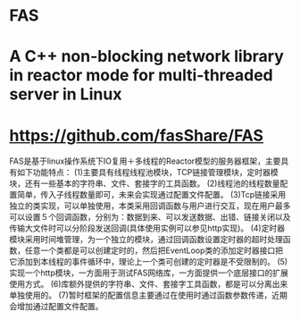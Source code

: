 # FAS
# A C++ non-blocking network library in reactor mode for multi-threaded server in Linux
# https://github.com/fasShare/FAS

FAS是基于linux操作系统下IO复用＋多线程的Reactor模型的服务器框架，主要具有如下功能特点：
(1)主要具有线程线程池模块，TCP链接管理模块，定时器模块，还有一些基本的字符串、文件、套接字的工具函数。
(2)线程池的线程数量配置简单，传入子线程数量即可，未来会实现通过配置文件配置。
(3)Tcp链接采用独立的类实现，可以单独使用，本类采用回调函数与用户进行交互，现在用户最多可以设置５个回调函数，分别为：数据到来、可以发送数据、出错、链接关闭以及传输大文件时可以分阶段发送回调(具体使用实例可以参见http实现)。
(4)定时器模块采用时间堆管理，为一个独立的模块，通过回调函数设置定时器的超时处理函数，任意一个类都是可以创建定时的，然后把EventLoop类的添加定时器接口把它添加到本线程的事件循环中，理论上一个类可创建的定时器是不受限制的。
(5)实现一个http模块，一方面用于测试FAS网络库，一方面提供一个底层接口的扩展使用方式。
(6)库额外提供的字符串、文件、套接字工具函数，都是可以分离出来单独使用的。
(7)暂时框架的配置信息主要通过在使用时通过函数参数传递，近期会增加通过配置文件配置。
